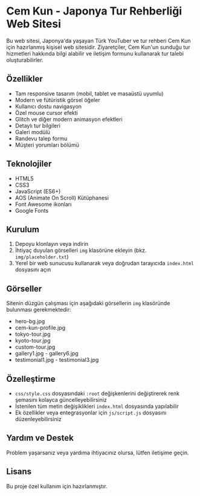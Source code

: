 # Cem Kun - Japonya Tur Rehberliği Web Sitesi

Bu web sitesi, Japonya'da yaşayan Türk YouTuber ve tur rehberi Cem Kun için hazırlanmış kişisel web sitesidir. Ziyaretçiler, Cem Kun'un sunduğu tur hizmetleri hakkında bilgi alabilir ve iletişim formunu kullanarak tur talebi oluşturabilirler.

## Özellikler

- Tam responsive tasarım (mobil, tablet ve masaüstü uyumlu)
- Modern ve fütüristik görsel öğeler
- Kullanıcı dostu navigasyon
- Özel mouse cursor efekti
- Glitch ve diğer modern animasyon efektleri
- Detaylı tur bilgileri
- Galeri modülü
- Randevu talep formu
- Müşteri yorumları bölümü

## Teknolojiler

- HTML5
- CSS3
- JavaScript (ES6+)
- AOS (Animate On Scroll) Kütüphanesi
- Font Awesome ikonları
- Google Fonts

## Kurulum

1. Depoyu klonlayın veya indirin
2. İhtiyaç duyulan görselleri `img` klasörüne ekleyin (bkz. `img/placeholder.txt`)
3. Yerel bir web sunucusu kullanarak veya doğrudan tarayıcıda `index.html` dosyasını açın

## Görseller

Sitenin düzgün çalışması için aşağıdaki görsellerin `img` klasöründe bulunması gerekmektedir:

- hero-bg.jpg
- cem-kun-profile.jpg
- tokyo-tour.jpg
- kyoto-tour.jpg
- custom-tour.jpg
- gallery1.jpg - gallery6.jpg
- testimonial1.jpg - testimonial3.jpg

## Özelleştirme

- `css/style.css` dosyasındaki `:root` değişkenlerini değiştirerek renk şemasını kolayca güncelleyebilirsiniz
- İstenilen tüm metin değişiklikleri `index.html` dosyasında yapılabilir
- Ek özellikler veya entegrasyonlar için `js/script.js` dosyasını düzenleyebilirsiniz

## Yardım ve Destek

Problem yaşarsanız veya yardıma ihtiyacınız olursa, lütfen iletişime geçin.

## Lisans

Bu proje özel kullanım için hazırlanmıştır. 